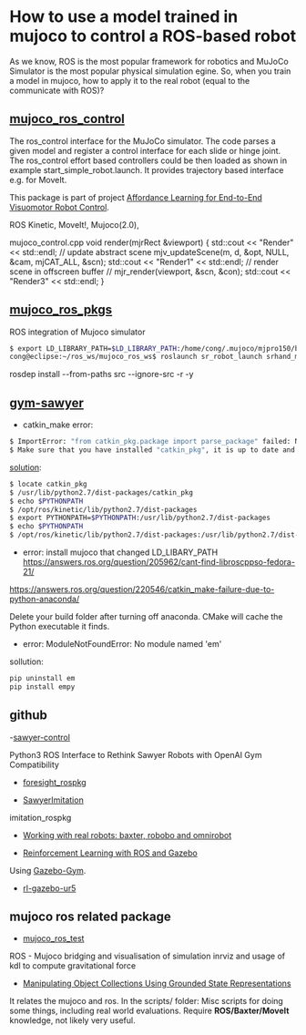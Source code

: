 # How to use a model trained in mujoco to control a ROS-based robot

As we know, ROS is the most popular framework for robotics and MuJoCo Simulator is the most popular physical simulation egine. So, when you train a model in mujoco, how to apply it to the real robot (equal to the communicate with ROS)?

## [mujoco_ros_control](https://github.com/gamleksi/mujoco_ros_control)

The ros_control interface for the MuJoCo simulator. The code parses a given model and register a control interface for each slide or hinge joint. The ros_control effort based controllers could be then loaded as shown in example start_simple_robot.launch. It provides trajectory based interface e.g. for MoveIt.

This package is part of project [Affordance Learning for End-to-End Visuomotor Robot Control](https://github.com/gamleksi/affordance_gym). 


ROS Kinetic, MoveIt!, Mujoco(2.0), 

mujoco_control.cpp
void render(mjrRect &viewport) {
    std::cout << "Render" << std::endl;
    // update abstract scene
    mjv_updateScene(m, d, &opt, NULL, &cam, mjCAT_ALL, &scn);
    std::cout << "Render1" << std::endl;
    // render scene in offscreen buffer
//    mjr_render(viewport, &scn, &con);
    std::cout << "Render3" << std::endl;
}


## [mujoco_ros_pkgs](https://github.com/shadow-robot/mujoco_ros_pkgs)

ROS integration of Mujoco simulator

```bash
$ export LD_LIBRARY_PATH=$LD_LIBRARY_PATH:/home/cong/.mujoco/mjpro150/bin
cong@eclipse:~/ros_ws/mujoco_ros_ws$ roslaunch sr_robot_launch srhand_mujoco.launch
```
rosdep install --from-paths src --ignore-src -r -y


## [gym-sawyer](https://github.com/rlworkgroup/gym-sawyer/blob/master/sawyer/ros/envs/sawyer/README.md)

- catkin_make error:
```bash
$ ImportError: "from catkin_pkg.package import parse_package" failed: No module named 'catkin_pkg'
$ Make sure that you have installed "catkin_pkg", it is up to date and on the PYTHONPATH.
```

[solution](https://stackoverflow.com/questions/43024337/why-this-error-when-i-try-to-create-workspaces-in-ros):

```bash
$ locate catkin_pkg
$ /usr/lib/python2.7/dist-packages/catkin_pkg
$ echo $PYTHONPATH
$ /opt/ros/kinetic/lib/python2.7/dist-packages
$ export PYTHONPATH=$PYTHONPATH:/usr/lib/python2.7/dist-packages
$ echo $PYTHONPATH
$ /opt/ros/kinetic/lib/python2.7/dist-packages:/usr/lib/python2.7/dist-packages/
```

- error: install mujoco that changed LD_LIBARY_PATH
https://answers.ros.org/question/205962/cant-find-libroscppso-fedora-21/

https://answers.ros.org/question/220546/catkin_make-failure-due-to-python-anaconda/

Delete your build folder after turning off anaconda. CMake will cache the Python executable it finds. 

- error: ModuleNotFoundError: No module named 'em'

sollution: 
```bash
pip uninstall em
pip install empy
```


## github

-[sawyer-control](https://github.com/mdalal2020/sawyer_control)

Python3 ROS Interface to Rethink Sawyer Robots with OpenAI Gym Compatibility

- [foresight_rospkg](https://github.com/SudeepDasari/visual_foresight/tree/master/visual_mpc/foresight_rospkg)

- [SawyerImitation](https://github.com/SudeepDasari/SawyerImitation)

imitation_rospkg

- [Working with real robots: baxter, robobo and omnirobot](https://s-rl-toolbox.readthedocs.io/en/latest/guide/real_robots.html)

- [Reinforcement Learning with ROS and Gazebo](https://github.com/vmayoral/basic_reinforcement_learning/blob/master/tutorial7/README.md)

Using [Gazebo-Gym](http://erlerobotics.com/whitepaper/robot_gym.pdf).

- [rl-gazebo-ur5](https://github.com/hjalte33/rl_unscrew)


## mujoco ros related package

- [mujoco_ros_test](https://github.com/savik28/mujoco_test)

ROS - Mujoco bridging and visualisation of simulation inrviz and usage of kdl to compute gravitational force

- [Manipulating Object Collections Using Grounded State Representations](https://github.com/matwilso/object_collections)

It relates the mujoco and ros. In the scripts/ folder: Misc scripts for doing some things, including real world evaluations. Require **ROS/Baxter/MoveIt** knowledge, not likely very useful.